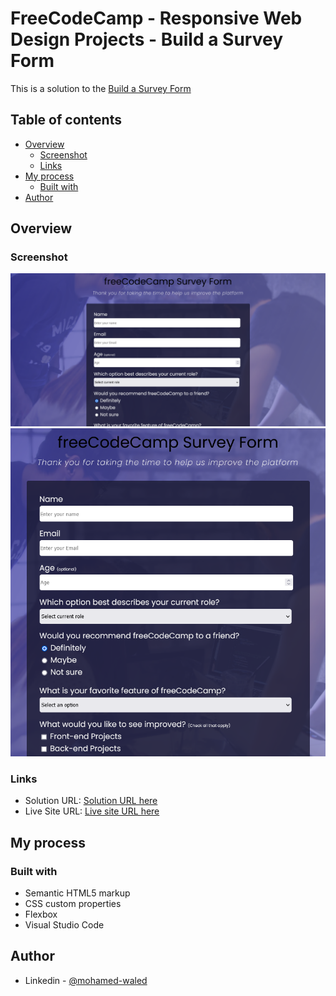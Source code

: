 # FreeCodeCamp - Responsive Web Design Projects - Build a Survey Form

This is a solution to the [Build a Survey Form](https://www.freecodecamp.org/learn/responsive-web-design/responsive-web-design-projects/build-a-survey-form) 

## Table of contents

- [Overview](#overview)
  - [Screenshot](#screenshot)
  - [Links](#links)
- [My process](#my-process)
  - [Built with](#built-with)
- [Author](#author)

## Overview

### Screenshot

![](https://raw.githubusercontent.com/Mohamed-Waled/Survey-Form/main/Images/Screenshot%202022-03-11%20at%2010-05-15%20Survey%20Form.png)
![](https://raw.githubusercontent.com/Mohamed-Waled/Survey-Form/main/Images/Screenshot%202022-03-11%20at%2010-06-44%20Survey%20Form.png)

### Links

- Solution URL: [Solution URL here](https://codepen.io/mohamed-waled-the-styleful/pen/MWoZWvG)
- Live Site URL: [Live site URL here](https://mohamed-waled.github.io/Survey-Form/)

## My process

### Built with

- Semantic HTML5 markup
- CSS custom properties
- Flexbox
- Visual Studio Code

## Author

- Linkedin - [@mohamed-waled](https://www.linkedin.com/in/mohamed-waled-82a51a1bb/)
